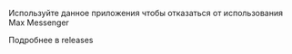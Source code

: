 Используйте данное приложения чтобы отказаться от использования Max Messenger

Подробнее в releases
